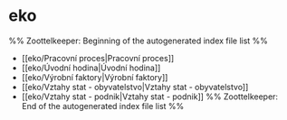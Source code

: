 # eko
%% Zoottelkeeper: Beginning of the autogenerated index file list  %%
-  [[eko/Pracovní proces|Pracovní proces]]
-  [[eko/Úvodní hodina|Úvodní hodina]]
-  [[eko/Výrobní faktory|Výrobní faktory]]
-  [[eko/Vztahy stat - obyvatelstvo|Vztahy stat - obyvatelstvo]]
-  [[eko/Vztahy stat - podnik|Vztahy stat - podnik]]
%% Zoottelkeeper: End of the autogenerated index file list  %%
